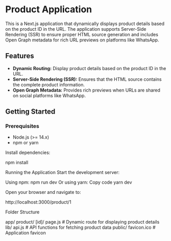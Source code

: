 # Product Application

This is a Next.js application that dynamically displays product details based on the product ID in the URL. The application supports Server-Side Rendering (SSR) to ensure proper HTML source generation and includes Open Graph metadata for rich URL previews on platforms like WhatsApp.

## Features

- **Dynamic Routing:** Display product details based on the product ID in the URL.
- **Server-Side Rendering (SSR):** Ensures that the HTML source contains the complete product information.
- **Open Graph Metadata:** Provides rich previews when URLs are shared on social platforms like WhatsApp.

## Getting Started

### Prerequisites

- Node.js (>= 14.x)
- npm or yarn


Install dependencies:

npm install

Running the Application
Start the development server:

Using npm:
npm run dev
Or using yarn:
Copy code
yarn dev


Open your browser and navigate to:

http://localhost:3000/product/1


Folder Structure

app/
  product/
    [id]/
      page.js  # Dynamic route for displaying product details
lib/
  api.js      # API functions for fetching product data
public/
  favicon.ico # Application favicon

